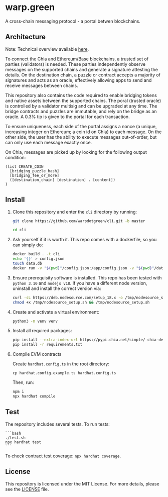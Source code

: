 # warp.green

A cross-chain messaging protocol - a portal betwen blockchains.

## Architecture

Note: Technical overview available [here](https://pitch.com/v/warpdotgreen-xwmj7r).

To connect the Chia and Ethereum/Base blockchains, a trusted set of parties (validators) is needed. These parties independently observe messages on the supported chains and generate a signature attesting the details. On the destination chain, a puzzle or contract accepts a majority of signatures and acts as an oracle, effectively allowing apps to send and receive messages between chains.

This repository also contains the code required to enable bridging tokens and native assets between the supported chains. The poral (trusted oracle) is controlled by a validator multisig and can be upgraded at any time. The bridge contracts and puzzles are immutable, and rely on the bridge as an oracle. A 0.3% tip is given to the portal for each transaction.

To ensure uniqueness, each side of the portal assigns a nonce (a unique, increasing integer on Ethereum; a coin id on Chia) to each message. On the other side, the user has the ability to execute messages out-of-order, but can only use each message exactly once.

On Chia, messages are picked up by looking for the following output condition:

```
(list CREATE_COIN
  [bridging_puzzle_hash]
  [bridging_fee_or_more]
  ([destination_chain] [destination] . [content])
)
```

## Install
1. Clone this repository and enter the `cli` directory by running:

    ```bash
    git clone https://github.com/warpdotgreen/cli.git -b master
    ```
    ```bash
    cd cli
    ```
2. Ask yourself if it is worth it. This repo comes with a dockerfile, so you can simply do:
    ```bash
    docker build . -t cli
    echo '{}' > config.json
    touch data.db
    docker run -v "$(pwd)"/config.json:/app/config.json -v "$(pwd)"/data.db:/app/data.db cli --help
    ```

3. Ensure prerequisity software is installed. This repo has been tested with `python 3.10` and `nodejs v18`. If you have a different node version, uninstall and install the correct version via:

    ```bash
    curl -sL https://deb.nodesource.com/setup_18.x -o /tmp/nodesource_setup.sh
    chmod +x /tmp/nodesource_setup.sh && /tmp/nodesource_setup.sh
    ```

4. Create and activate a virtual environment:

      ```bash
      python3 -m venv venv
      ```
  
5. Install all required packages:

    ```bash
    pip install --extra-index-url https://pypi.chia.net/simple/ chia-dev-tools==1.2.5
    pip install -r requirements.txt
    ```
    
6. Compile EVM contracts

    Create `hardhat.config.ts` in the root directory:

    ```base
    cp hardhat.config.example.ts hardhat.config.ts
    ```

    Then, run:

    ```bash
    npm i
    npx hardhat compile
    ```

## Test

The repository includes several tests. To run tests:

    ```bash
    ./test.sh
    npx hardhat test
    ```

To check contract test coverage: `npx hardhat coverage`.

## License

This repository is licensed under the MIT License. For more details, please see the [LICENSE](LICENSE) file.
